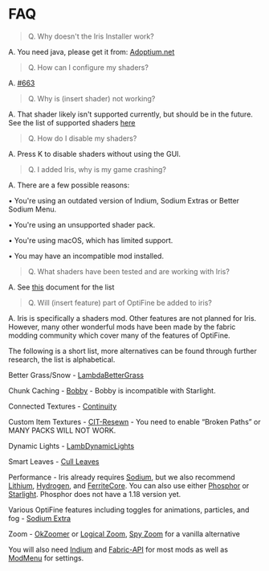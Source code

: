 # FAQ

> Q. Why doesn't the Iris Installer work?

A. You need java, please get it from: [Adoptium.net](https://adoptium.net/?variant=openjdk17&jvmVariant=hotspot)

> Q. How can I configure my shaders?

A. [#663](https://github.com/IrisShaders/Iris/issues/663)

> Q. Why is (insert shader) not working?

A. That shader likely isn't supported currently, but should be in the future. See the list of supported shaders [here](./supportedshaders.md)

> Q. How do I disable my shaders?

A. Press K to disable shaders without using the GUI.

> Q. I added Iris, why is my game crashing?

A. There are a few possible reasons:

• You're using an outdated version of Indium, Sodium Extras or Better Sodium Menu.

• You're using an unsupported shader pack.

• You're using macOS, which has limited support.

• You may have an incompatible mod installed.

> Q. What shaders have been tested and are working with Iris?

A. See [this](./supportedshaders.md) document for the list

> Q. Will (insert feature) part of OptiFine be added to iris?

A. Iris is specifically a shaders mod. Other features are not planned for Iris. However, many other wonderful mods have been made by the fabric modding community which cover many of the features of OptiFine.

The following is a short list, more alternatives can be found through further research, the list is alphabetical.

Better Grass/Snow - [LambdaBetterGrass](https://www.curseforge.com/minecraft/mc-mods/lambdabettergrass)

Chunk Caching - [Bobby](https://www.curseforge.com/minecraft/mc-mods/bobby) -
Bobby is incompatible with Starlight.

Connected Textures - [Continuity](https://modrinth.com/mod/continuity)

Custom Item Textures - [CIT-Resewn](https://modrinth.com/mod/cit-resewn) -
You need to enable “Broken Paths” or MANY PACKS WILL NOT WORK.

Dynamic Lights - [LambDynamicLights](https://www.curseforge.com/minecraft/mc-mods/lambdynamiclights)

Smart Leaves - [Cull Leaves](https://www.curseforge.com/minecraft/mc-mods/cull-leaves)

Performance - Iris already requires [Sodium](https://modrinth.com/mod/sodium), but we also recommend [Lithium](https://modrinth.com/mod/lithium), [Hydrogen](https://modrinth.com/mod/hydrogen), and [FerriteCore](https://www.curseforge.com/minecraft/mc-mods/ferritecore-fabric). You can also use either [Phosphor](https://modrinth.com/mod/phosphor) or [Starlight](https://modrinth.com/mod/starlight). Phosphor does not have a 1.18 version yet.

Various OptiFine features including toggles for animations, particles, and fog - [Sodium Extra](https://www.curseforge.com/minecraft/mc-mods/sodium-extra)

Zoom - [OkZoomer](https://www.curseforge.com/minecraft/mc-mods/ok-zoomer) or [Logical Zoom](https://www.curseforge.com/minecraft/mc-mods/logical-zoom), [Spy Zoom](https://modrinth.com/mod/spyzoom) for a vanilla alternative

You will also need [Indium](https://modrinth.com/mod/indium/) and [Fabric-API](https://www.curseforge.com/minecraft/mc-mods/fabric-api) for most mods as well as [ModMenu](https://www.curseforge.com/minecraft/mc-mods/modmenu) for settings.
